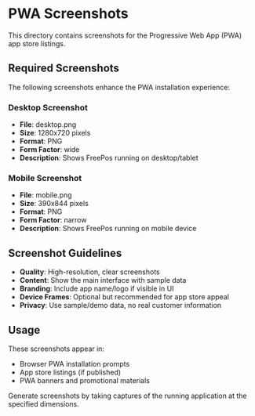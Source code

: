 # PWA Screenshots

This directory contains screenshots for the Progressive Web App (PWA) app store listings.

## Required Screenshots

The following screenshots enhance the PWA installation experience:

### Desktop Screenshot
- **File**: desktop.png
- **Size**: 1280x720 pixels
- **Format**: PNG
- **Form Factor**: wide
- **Description**: Shows FreePos running on desktop/tablet

### Mobile Screenshot  
- **File**: mobile.png
- **Size**: 390x844 pixels
- **Format**: PNG  
- **Form Factor**: narrow
- **Description**: Shows FreePos running on mobile device

## Screenshot Guidelines

- **Quality**: High-resolution, clear screenshots
- **Content**: Show the main interface with sample data
- **Branding**: Include app name/logo if visible in UI
- **Device Frames**: Optional but recommended for app store appeal
- **Privacy**: Use sample/demo data, no real customer information

## Usage

These screenshots appear in:
- Browser PWA installation prompts
- App store listings (if published)
- PWA banners and promotional materials

Generate screenshots by taking captures of the running application at the specified dimensions.